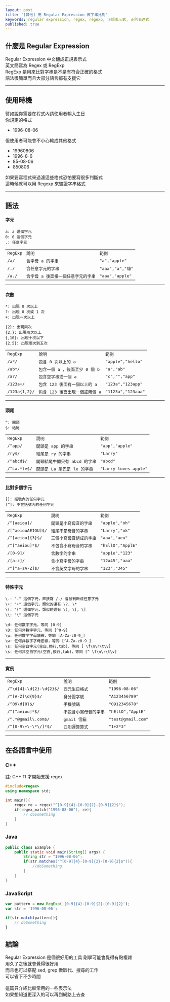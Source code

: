 ```yaml
---
layout: post
title: '[其他] 用 Regular Expression 做字串比對'
keywords: regular expression, regex, regexp, 正規表示式, 正則表達式
published: true
---
```


## 什麼是 Regular Expression

Regular Expression 中文翻成正規表示式<br>
英文簡寫為 Regex 或 RegExp<br>
RegExp 是用來比對字串是不是有符合正確的格式<br>
語法很簡單而且大部分語言都有支援它<br>

---

## 使用時機

譬如說你需要在程式內請使用者輸入生日<br>
你規定的格式

- 1996-08-06

但使用者可能會不小心輸成其他格式<br>

- 19960806
- 1996-8-6
- 85-08-06
- 850806

如果要寫程式來過濾這些格式恐怕要寫很多判斷式<br>
這時候就可以用 Regexp 來驗證字串格式<br>

---

## 語法

#### 字元

```
a: a 這個字元
0: 0 這個字元
.: 任意字元
```

<table style="width:100%; font-family:monospace;">
    <tr>
        <td> RegExp </td>
        <td> 說明 </td>
        <td> 範例 </td> 
    </tr>
    <tr>
        <td> /a/ </td>
        <td> 含字母 a 的字串</td> 
        <td> "a","apple" </td>
    </tr>
    <tr>
        <td> /./ </td>
        <td> 含任意字元的字串 </td>
        <td> "aaa","a","嗨" </td>
    </tr>
    <tr>
        <td> /a./ </td>
        <td> 含字母 a 後面接一個任意字元的字串 </td>
        <td> "aaa","apple" </td>
    </tr>
</table>

---

#### 次數

```
*: 出現 0 次以上
?: 出現 0 次或 1 次
+: 出現一次以上

{2}: 出現兩次
{2,}: 出現兩次以上
{,10}: 出現十次以下
{2,5}: 出現兩次到五次
```

<table style="width:100%; font-family:monospace;">
    <tr>
        <td> RegExp </td>
        <td> 說明 </td>
        <td> 範例 </td> 
    </tr>
    <tr>
        <td> /a*/ </td>
        <td> 包含 0 次以上的 a </td> 
        <td> "apple","hello" </td>
    </tr>
    <tr>
        <td> /ab*/ </td>
        <td> 包含一個 a ，後面至少 0 個 b </td>
        <td> "a","ab" </td>
    </tr>
    <tr>
        <td> /a?/ </td>
        <td> 包含空字串或一個 a </td>
        <td> "c","","app" </td>
    </tr>
    <tr>
        <td> /123a+/ </td>
        <td> 包含 123 後面有一個以上的 a </td>
        <td> "123a","123app" </td>
    </tr>
    <tr>
        <td> /123a{1,2}/ </td>
        <td> 包含 123 後面出現一個或兩個 a </td>
        <td> "1123a","123aaa" </td>
    </tr>
</table>

---

#### 頭尾

```
^: 開頭
$: 結尾
```

<table style="width:100%; font-family:monospace;">
    <tr>
        <td> RegExp </td>
        <td> 說明 </td>
        <td> 範例 </td> 
    </tr>
    <tr>
        <td> /^app/ </td>
        <td> 開頭是 app 的字串 </td>
        <td> "app","apple" </td>
    </tr>
    <tr>
        <td> /ry$/ </td>
        <td> 結尾是 ry 的字串 </td>
        <td> "Larry" </td>
    </tr>
    <tr>
        <td> /^abcd$/ </td>
        <td> 開頭結尾中間只有 abcd 的字串 </td>
        <td> "abcd" </td>
    </tr>
    <tr>
        <td> /^La.*le$/ </td>
        <td> 開頭是 La 尾巴是 le 的字串 </td>
        <td> "Larry loves apple" </td>
    </tr>
</table>

---

#### 比對多個字元

```
[]: 括號內的任何字元
[^]: 不在括號內的任何字元
```

<table style="width:100%; font-family:monospace;">
    <tr>
        <td> RegExp </td>
        <td> 說明 </td>
        <td> 範例 </td> 
    </tr>
    <tr>
        <td> /^[aeiou]/ </td>
        <td> 開頭是小寫母音的字串 </td>
        <td> "apple","oh" </td>
    </tr>
    <tr>
        <td> /[^aeiouAEIOU]$/ </td>
        <td> 結尾不是母音的字串 </td>
        <td> "Larry","ok" </td>
    </tr>
    <tr>
        <td> /^[aeiou]{3}$/ </td>
        <td> 三個小寫母音組成的字串 </td>
        <td> "aaa","aeu" </td>
    </tr>
    <tr>
        <td> /^[^aeiou]*$/ </td>
        <td> 不包含小寫母音的字串 </td>
        <td> "hEllO","ApplE" </td>
    </tr>
    <tr>
        <td> /[0-9]/ </td>
        <td> 含數字的字串 </td>
        <td> "app1e","123" </td>
    </tr>
    <tr>
        <td> /[a-z]/ </td>
        <td> 含小寫字母的字串 </td>
        <td> "12a45","aaa" </td>
    </tr>
    <tr>
        <td> /^[^a-zA-Z]$/ </td>
        <td> 不含英文字母的字串 </td>
        <td> "123","345" </td>
    </tr>
</table>

---

#### 特殊字元

```
\.: "." 這個字元，直接寫 /./ 會被判斷成任意字元
\+: "+" 這個字元，類似的還有 \?, \*
\(: "(" 這個字元，類似的還有 \), \[, \]
\\: "\" 這個字元

\d: 任何數字字元，等同 [0-9]
\D: 任何非數字字元，等同 [^0-9]
\w: 任何數字字母底線，等同 [A-Za-z0-9_]
\w: 任何非數字字母底線，等同 [^A-Za-z0-9_]
\s: 任何空白字元(空白,換行,tab)，等同 [ \f\n\r\t\v]
\s: 任何非空白字元(空白,換行,tab)，等同 [^ \f\n\r\t\v]
```

---

#### 實例

<table style="width:100%; font-family:monospace;">
    <tr>
        <td> RegExp </td>
        <td> 說明 </td>
        <td> 範例 </td> 
    </tr>
    <tr>
        <td> /^\d{4}-\d{2}-\d{2}$/ </td>
        <td> 西元生日格式 </td>
        <td> "1996-08-06" </td>
    </tr>
    <tr>
        <td> /^[A-Z]\d{9}$/ </td>
        <td> 身分證字號 </td>
        <td> "A123456789" </td>
    </tr>
    <tr>
        <td> /^09\d{8}$/ </td>
        <td> 手機號碼 </td>
        <td> "0912345678" </td>
    </tr>
    <tr>
        <td> /^[^aeiou]*$/ </td>
        <td> 不包含小寫母音的字串 </td>
        <td> "hEllO","ApplE" </td>
    </tr>
    <tr>
        <td> /^.*@gmail\.com$/ </td>
        <td> gmail 信箱 </td>
        <td> "test@gmail.com" </td>
    </tr>
    <tr>
        <td> /^[0-9\+\-\*\/]*$/ </td>
        <td> 四則運算算式 </td>
        <td> "1+2*3" </td>
    </tr>
</table>

---

## 在各語言中使用

### C++
註: C++ 11 才開始支援 regex

```c++
#include<regex>
using namespace std;

int main(){
    regex re = regex("^[0-9]{4}-[0-9]{2}-[0-9]{2}$");
    if(regex_match("1996-08-06"), re){
        // doSomething
    }
}
```

### Java

```java
public class Example {
    public static void main(String[] args) {
        String str = "1996-08-06";
        if(str.matches("^[0-9]{4}-[0-9]{2}-[0-9]{2}$")){
            //doSomething
        }
    }
}
```

### JavaScript

```js
var pattern = new RegExp('[0-9]{4}-[0-9]{2}-[0-9]{2}');
var str = '1996-08-06';

if(str.match(pattern)){
    // doSomething
}
```

### 

## 結論

Regular Expression 是個很好用的工具
剛學可能會覺得有點複雜<br>
用久了之後就會覺得很好用<br>
而且也可以搭配 sed, grep 做取代、搜尋的工作<br>
可以省下不少時間<br>
<br>
這篇只介紹比較常用的一些表示法<br>
如果想知道更深入的可以再到網路上去查<br>


